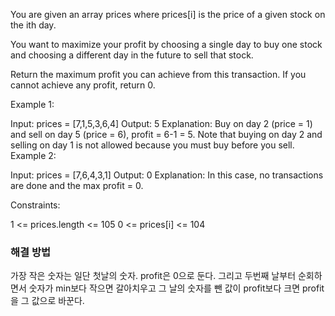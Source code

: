 You are given an array prices where prices[i] is the price of a given stock on the ith day.

You want to maximize your profit by choosing a single day to buy one stock and choosing a different day in the future to sell that stock.

Return the maximum profit you can achieve from this transaction. If you cannot achieve any profit, return 0.

Example 1:

Input: prices = [7,1,5,3,6,4]
Output: 5
Explanation: Buy on day 2 (price = 1) and sell on day 5 (price = 6), profit = 6-1 = 5.
Note that buying on day 2 and selling on day 1 is not allowed because you must buy before you sell.
Example 2:

Input: prices = [7,6,4,3,1]
Output: 0
Explanation: In this case, no transactions are done and the max profit = 0.

Constraints:

1 <= prices.length <= 105
0 <= prices[i] <= 104

### 해결 방법

가장 작은 숫자는 일단 첫날의 숫자.
profit은 0으로 둔다.
그리고 두번째 날부터 순회하면서 숫자가 min보다 작으면 갈아치우고
그 날의 숫자를 뺀 값이 profit보다 크면 profit을 그 값으로 바꾼다.
